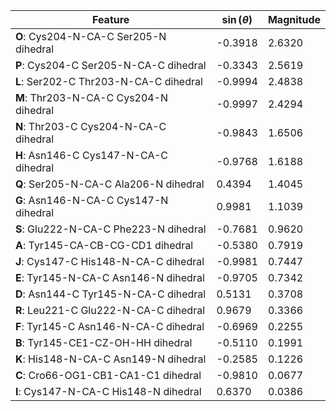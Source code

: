 | Feature | $\sin \left( \theta \right)$ | Magnitude |
|---------|------------|-----------|
| **O**: Cys204-N-CA-C Ser205-N dihedral | -0.3918 | 2.6320 |
| **P**: Cys204-C Ser205-N-CA-C dihedral | -0.3343 | 2.5619 |
| **L**: Ser202-C Thr203-N-CA-C dihedral | -0.9994 | 2.4838 |
| **M**: Thr203-N-CA-C Cys204-N dihedral | -0.9997 | 2.4294 |
| **N**: Thr203-C Cys204-N-CA-C dihedral | -0.9843 | 1.6506 |
| **H**: Asn146-C Cys147-N-CA-C dihedral | -0.9768 | 1.6188 |
| **Q**: Ser205-N-CA-C Ala206-N dihedral | 0.4394 | 1.4045 |
| **G**: Asn146-N-CA-C Cys147-N dihedral | 0.9981 | 1.1039 |
| **S**: Glu222-N-CA-C Phe223-N dihedral | -0.7681 | 0.9620 |
| **A**: Tyr145-CA-CB-CG-CD1 dihedral | -0.5380 | 0.7919 |
| **J**: Cys147-C His148-N-CA-C dihedral | -0.9981 | 0.7447 |
| **E**: Tyr145-N-CA-C Asn146-N dihedral | -0.9705 | 0.7342 |
| **D**: Asn144-C Tyr145-N-CA-C dihedral | 0.5131 | 0.3708 |
| **R**: Leu221-C Glu222-N-CA-C dihedral | 0.9679 | 0.3366 |
| **F**: Tyr145-C Asn146-N-CA-C dihedral | -0.6969 | 0.2255 |
| **B**: Tyr145-CE1-CZ-OH-HH dihedral | -0.5110 | 0.1991 |
| **K**: His148-N-CA-C Asn149-N dihedral | -0.2585 | 0.1226 |
| **C**: Cro66-OG1-CB1-CA1-C1 dihedral | -0.9810 | 0.0677 |
| **I**: Cys147-N-CA-C His148-N dihedral | 0.6370 | 0.0386 |
